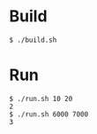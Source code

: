 # Build
```console
$ ./build.sh
```

# Run
```console
$ ./run.sh 10 20
2
$ ./run.sh 6000 7000
3
```
